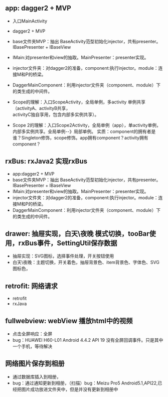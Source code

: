 
## app: dagger2 + MVP

- 入口MainActivity
- dagger2 + MVP
- base文件夹MVP：抽出 BaseActivity范型初始化injector，共有presenter。IBasePresenter + IBaseView
- IMain:对presenter和view的抽取。MainPresenter：presenter实现。
- injector文件夹：对dagger2的准备，component:执行injector。module：连接M和P的桥梁。
- DaggerMainComponent：利用injector文件夹（component、module）下的类生成的中间件。

- Scope的理解：入口ScopeActivity，全局单例，多activity 单例共享（activityA、activityB共享，  
  activityC独自享用，包含内部多实例共享）。

- Scope 2的理解：入口Scope2Activity，全局单例（app），单activity单例，内部多实例共享。全局单例--》局部单例。
  实质：component的拥有者是谁？Singleton修饰，scope修饰。app拥有component？activity拥有component？

## rxBus: rxJava2 实现rxBus 
- app:dagger2 + MVP
- base文件夹MVP：抽出 BaseActivity范型初始化injector，共有presenter。IBasePresenter + IBaseView
- IMain:对presenter和view的抽取。MainPresenter：presenter实现。
- injector文件夹：对dagger2的准备，component:执行injector。module：连接M和P的桥梁。
- DaggerMainComponent：利用injector文件夹（component、module）下的类生成的中间件。

## drawer: 抽屉实现，白天\夜晚 模式切换，tooBar使用，rxBus事件，SettingUtil保存数据
- 抽屉实现：SVG图标，选择事件处理，开关按钮使用
- 白天\夜晚：主题切换，开关着色，抽屉背景色、item背景色、字体色、SVG图标色，

## retrofit: 网络请求
- retrofit
- rxJava

## fullwebview: webView 播放html中的视频
- 点击全屏响应：全屏
- bug：HUAWEI H60-L01 Android 4.4.2 API 19 没有全屏回调事件。只是其中一个手机，等待解决

## 网络图片保存到相册
- 通过数据库插入到相册，
- bug：通过通知更新到相册，（扫描）bug：Meizu Pro5 Android5.1,API22,已经把图片成功放进文件夹中，但是并没有更新到相册中